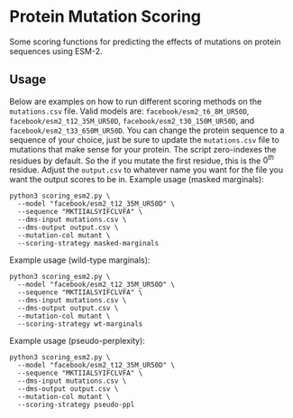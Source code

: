 # Protein Mutation Scoring
Some scoring functions for predicting the effects of mutations on protein sequences using ESM-2. 

## Usage
Below are examples on how to run different scoring methods on the `mutations.csv` file. Valid models are:
`facebook/esm2_t6_8M_UR50D`, `facebook/esm2_t12_35M_UR50D`, `facebook/esm2_t30_150M_UR50D`, and `facebook/esm2_t33_650M_UR50D`. You can change the protein sequence to a sequence of your choice, just be sure to update the `mutations.csv` file to mutations that make sense for your protein. The script zero-indexes the residues by default. So the if you mutate the first residue, this is the $0^{th}$ residue. Adjust the `output.csv` to whatever name you want for the file you want the output scores to be in. 
Example usage (masked marginals):
```
python3 scoring_esm2.py \
  --model "facebook/esm2_t12_35M_UR50D" \
  --sequence "MKTIIALSYIFCLVFA" \
  --dms-input mutations.csv \
  --dms-output output.csv \
  --mutation-col mutant \
  --scoring-strategy masked-marginals 
```
Example usage (wild-type marginals):
```
python3 scoring_esm2.py \
  --model "facebook/esm2_t12_35M_UR50D" \
  --sequence "MKTIIALSYIFCLVFA" \
  --dms-input mutations.csv \
  --dms-output output.csv \
  --mutation-col mutant \
  --scoring-strategy wt-marginals 
```
Example usage (pseudo-perplexity):
```
python3 scoring_esm2.py \
  --model "facebook/esm2_t12_35M_UR50D" \
  --sequence "MKTIIALSYIFCLVFA" \
  --dms-input mutations.csv \
  --dms-output output.csv \
  --mutation-col mutant \
  --scoring-strategy pseudo-ppl 
```

